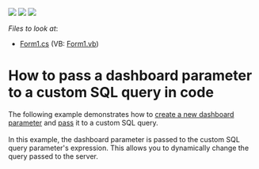<!-- default badges list -->
![](https://img.shields.io/endpoint?url=https://codecentral.devexpress.com/api/v1/VersionRange/128581212/13.2.9%2B)
[![](https://img.shields.io/badge/Open_in_DevExpress_Support_Center-FF7200?style=flat-square&logo=DevExpress&logoColor=white)](https://supportcenter.devexpress.com/ticket/details/E5120)
[![](https://img.shields.io/badge/📖_How_to_use_DevExpress_Examples-e9f6fc?style=flat-square)](https://docs.devexpress.com/GeneralInformation/403183)
<!-- default badges end -->
<!-- default file list -->
*Files to look at*:

* [Form1.cs](./CS/Dashboard_ParametersAndCustomSQL/Form1.cs) (VB: [Form1.vb](./VB/Dashboard_ParametersAndCustomSQL/Form1.vb))
<!-- default file list end -->
# How to pass a dashboard parameter to a custom SQL query in code


<p>The following example demonstrates how to <a href="http://documentation.devexpress.com/#Dashboard/CustomDocument16169">create a new dashboard parameter</a> and <a href="http://documentation.devexpress.com/#Dashboard/CustomDocument16170">pass</a> it to a custom SQL query.<br /><br />In this example, the dashboard parameter is passed to the custom SQL query parameter's expression. This allows you to dynamically change the query passed to the server.</p>

<br/>


